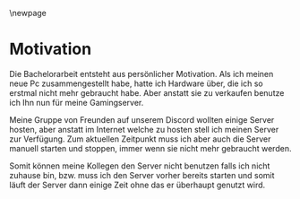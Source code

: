 \newpage
# Motivation

Die Bachelorarbeit entsteht aus persönlicher Motivation. Als ich meinen neue Pc zusammengestellt habe, hatte ich Hardware über, die ich so erstmal nicht mehr gebraucht habe. Aber anstatt sie zu verkaufen benutze ich Ihn nun für meine Gamingserver.

Meine Gruppe von Freunden auf unserem Discord wollten einige Server hosten, aber anstatt im Internet welche zu hosten stell ich meinen Server zur Verfügung. Zum aktuellen Zeitpunkt muss ich aber auch die Server manuell starten und stoppen, immer wenn sie nicht mehr gebraucht werden.

Somit können meine Kollegen den Server nicht benutzen falls ich nicht zuhause bin, bzw. muss ich den Server vorher bereits starten und somit läuft der Server dann einige Zeit ohne das er überhaupt genutzt wird. 

